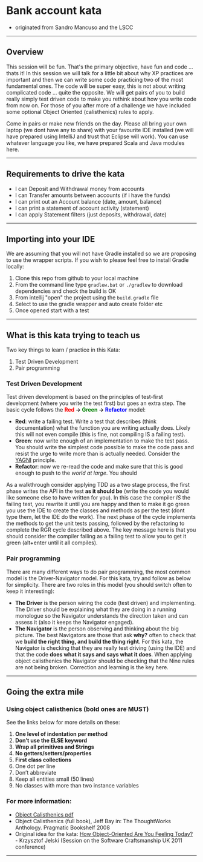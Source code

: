 # Bank account kata
 - originated from Sandro Mancuso and the LSCC

----
## Overview
This session will be fun.  That's the primary objective, have fun and code ... thats it!  In this session we will talk for a little bit about why XP practices are important and then we can write some code practicing two of the most fundamental ones.  The code will be super easy, this is not about writing complicated code ... quite the opposite.  We will get pairs of you to build really simply test driven code to make you rethink about how you write code from now on.  For those of you after more of a challenge we have included some optional Object Oriented (calisthenics) rules to apply.

Come in pairs or make new friends on the day.  Please all bring your own laptop (we dont have any to share) with your favourite IDE installed (we will have prepared using IntelliJ and trust that Eclipse will work).  You can use whatever language you like, we have prepared Scala and Java modules here.

----
##  Requirements to drive the kata
 - I can Deposit and Withdrawal money from accounts
 - I can Transfer amounts between accounts (if i have the funds)
 - I can print out an Account balance (date, amount, balance)  
 - I can print a statement of account activity (statement)  
 - I can apply Statement filters (just deposits, withdrawal, date)

----
## Importing into your IDE
We are assuming that you will not have Gradle installed so we are proposing to use the wrapper scripts.  If you wish to please feel free to install Gradle locally:

1. Clone this repo from github to your local machine
1. From the command line type `gradlew.bat` or `./gradlew` to download dependencies and check the build is OK
1. From intellij "open" the project using the `build.gradle` file
1. Select to use the gradle wrapper and auto create folder etc
1. Once opened start with a test

----
## What is this kata trying to teach us
Two key things to learn / practice in this Kata:

1. Test Driven Development
1. Pair programming

### Test Driven Development
Test driven development is based on the principles of test-first development (where you write the test first) but goes an extra step.  The basic cycle follows the __<span style="color: red">Red</span> -> <span style="color: green">Green</span> -> <span style="color: blue">Refactor</span>__ model:

 - __Red__: write a failing test.  Write a test that describes (think documentation) what the function you are writing actually does.  Likely this will not even compile (this is fine, not compiling IS a failing test).
 - __Green__: now write enough of an implementation to make the test pass.  You should write the simplest code possible to make the code pass and resist the urge to write more than is actually needed.  Consider the [YAGNI](https://martinfowler.com/bliki/Yagni.html) principle.
 - __Refactor__: now we re-read the code and make sure that this is good enough to push to the _world at large_.  You should 

As a walkthrough consider applying TDD as a two stage process, the first phase writes the API in the test __as it should be__ (write the code you would like someone else to have written for you).  In this case the compiler _IS_ the failing test, you rewrite it until you are happy and then to make it go green you use the IDE to create the classes and methods as per the test (dont type them, let the IDE do the work).  The next phase of the cycle implements the methods to get the unit tests passing, followed by the refactoring to complete the RGR cycle described above.  The key message here is that you should consider the compiler failing as a failing test to allow you to get it green (alt+enter until it all compiles).

### Pair programming
There are many different ways to do pair programming, the most common model is the Driver-Navigator model.  For this kata, try and follow as below for simplicity.  There are two roles in this model (you should switch often to keep it interesting):

 - __The Driver__ is the person wiring the code (test driven) and implementing.  The Driver should be explaining what they are doing in a running monologue so the Navigator understands the direction taken and can assess it (also it keeps the Navigator engaged).
 - __The Navigator__ is the person observing and thinking about the big picture.  The best Navigators are those that ask __why?__ often to check that we __build the right thing, and build the thing right__.  For this kata, the Navigator is checking that they are really test driving (using the IDE) and that the code __does what it says and says what it does__.  When applying object calisthenics the Navigator should be checking that the Nine rules are not being broken.  Correction and learning is the key here.

----
## Going the extra mile

### Using object calisthenics (bold ones are MUST)
See the links below for more details on these:

1. __One level of indentation per method__
1. __Don’t use the ELSE keyword__
1. __Wrap all primitives and Strings__
1. __No getters/setters/properties__
1. __First class collections__
1. One dot per line
1. Don’t abbreviate
1. Keep all entities small (50 lines)
1. No classes with more than two instance variables

### For more information:
-  [Object Calisthenics pdf](http://www.cs.helsinki.fi/u/luontola/tdd-2009/ext/ObjectCalisthenics.pdf)
-  Object Calisthenics (full book), Jeff Bay in: The ThoughtWorks Anthology.
Pragmatic Bookshelf 2008
-  Original idea for the kata: [How Object-Oriented Are You Feeling Today?](https://www.slideshare.net/KrzysztofJelski/how-object-oriented-are-you-feeling-today) - Krzysztof Jelski (Session on the Software Craftsmanship UK 2011 conference)

----